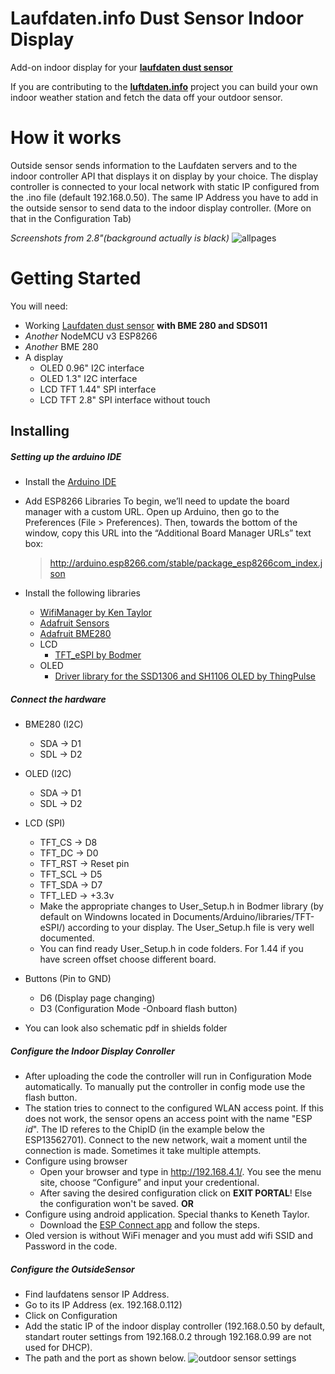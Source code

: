 # Laufdaten.info Dust Sensor Indoor Display
Add-on indoor display for your [**laufdaten dust sensor**](https://luftdaten.info/en/home-en/)

If you are contributing to the [**luftdaten.info**](https://luftdaten.info/en/home-en/) project you can build your own indoor weather station and fetch the data off your outdoor sensor.
# How it works
Outside sensor sends information to the Laufdaten servers and to the indoor controller API that displays it on display by your choice. The display controller is connected to your local network with static IP configured from the .ino file (default 192.168.0.50).
The same IP Address you have to add in the outside sensor to send data to the indoor display controller. (More on that in the Configuration Tab) 

*Screenshots from 2.8"(background actually is black)*
![allpages](https://user-images.githubusercontent.com/22327641/38440072-c37853f0-39e8-11e8-9b3e-93d77d72195f.jpg)

# Getting Started
You will need:
  - Working [Laufdaten dust sensor](https://luftdaten.info/en/construction-manual/) **with BME 280 and SDS011**
  - *Another* NodeMCU v3 ESP8266
  - *Another* BME 280
  - A display
    - OLED 0.96" I2C interface
    - OLED 1.3" I2C interface
    - LCD TFT 1.44" SPI interface
    - LCD TFT 2.8"  SPI interface without touch
    
## Installing
  ##### Setting up the arduino IDE
  - Install the [Arduino IDE](https://www.arduino.cc/en/Main/Software)
  - Add ESP8266 Libraries
    To begin, we’ll need to update the board manager with a custom URL. Open up Arduino, then go to the Preferences (File > Preferences).       Then, towards the bottom of the window, copy this URL into the “Additional Board Manager URLs” text box:

     > http://arduino.esp8266.com/stable/package_esp8266com_index.json
   - Install the following libraries
      - [WifiManager by Ken Taylor](https://github.com/kentaylor/WiFiManager)
      - [Adafruit Sensors](https://github.com/adafruit/Adafruit_Sensor)
      - [Adafruit BME280](https://github.com/adafruit/Adafruit_BME280_Library)
      - LCD
        - [TFT_eSPI by Bodmer](https://github.com/Bodmer/TFT_eSPI)
      - OLED
        - [Driver library for the SSD1306 and SH1106 OLED by ThingPulse](https://github.com/ThingPulse/esp8266-oled-ssd1306)
        
  ##### Connect the hardware
  - BME280 (I2C)
    - SDA -> D1
    - SDL -> D2
  - OLED (I2C)
    - SDA -> D1
    - SDL -> D2
  - LCD (SPI)
    - TFT_CS -> D8
    - TFT_DC -> D0
    - TFT_RST -> Reset pin
    - TFT_SCL -> D5
    - TFT_SDA -> D7
    - TFT_LED -> +3.3v
    - Make the appropriate changes to User_Setup.h in Bodmer library (by default on Windowns located in Documents/Arduino/libraries/TFT-eSPI/) according to your display. The User_Setup.h file is very well documented.
    - You can find ready User_Setup.h in code folders. For 1.44 if you have screen offset choose different board.
            
  - Buttons (Pin to GND)
    - D6 (Display page changing)
    - D3 (Configuration Mode -Onboard flash button)
  - You can look also schematic pdf in shields folder
##### Configure the Indoor Display Conroller
  - After uploading the code the controller will run in Configuration Mode automatically. To manually put the controller in config mode use the flash button. 
  - The station tries to connect to the configured WLAN access point. If this does not work, the sensor opens an access point with the name "ESP *id*". The ID referes to the ChipID (in the example below the ESP13562701). Connect to the new network, wait a moment until the connection is made. Sometimes it take multiple attempts.
  - Configure using browser
    - Open your browser and type in http://192.168.4.1/. You see the menu site, choose “Configure” and input your credentional.
    - After saving the desired configuration click on **EXIT PORTAL**! Else the configuration won't be saved.
  **OR**
  - Configure using android application. Special thanks to Keneth Taylor.
    - Download the [ESP Connect app](https://play.google.com/store/apps/details?id=au.com.umranium.espconnect) and follow the steps.
  - Oled version is without WiFi menager and you must add wifi SSID and Password in the code.  
  
##### Configure the OutsideSensor
  - Find laufdatens sensor IP Address.
  - Go to its IP Address (ex. 192.168.0.112)
  - Click on Configuration
  - Add the static IP of the indoor display controller (192.168.0.50 by default, standart router settings from 192.168.0.2 through 192.168.0.99 are not used for DHCP).
  - The path and the port as shown below.
![outdoor sensor settings](https://user-images.githubusercontent.com/22327641/38470765-32b4a8ee-3b70-11e8-814c-2d681ddd4ca1.png)


      
          

